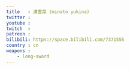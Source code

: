 ```yaml
---
title   : 湊雪菜 (minato yukina)
twitter :
youtube :
twitch  :
patreon :
bilibili: https://space.bilibili.com/7371555
country : cn
weapons :
    - long-sword
---
```

